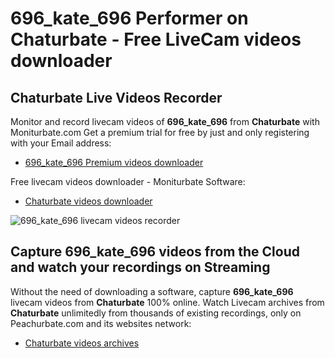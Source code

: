 # 696_kate_696 Performer on Chaturbate - Free LiveCam videos downloader

## Chaturbate Live Videos Recorder

Monitor and record livecam videos of **696_kate_696** from **Chaturbate** with Moniturbate.com
Get a premium trial for free by just and only registering with your Email address:
* [696_kate_696 Premium videos downloader](https://moniturbate.com/request-demo-licence-key.html)

Free livecam videos downloader - Moniturbate Software:
* [Chaturbate videos downloader](https://moniturbate.com/moniturbate-download-software.html)

![696_kate_696 livecam videos recorder](https://peachurnet.com/templates/moniturbate-software.png)


## Capture 696_kate_696 videos from the Cloud and watch your recordings on Streaming

Without the need of downloading a software, capture **696_kate_696** livecam videos from **Chaturbate** 100% online.
Watch Livecam archives from **Chaturbate** unlimitedly from thousands of existing recordings, only on Peachurbate.com and its websites network:
* [Chaturbate videos archives](https://peachurnet.com/)